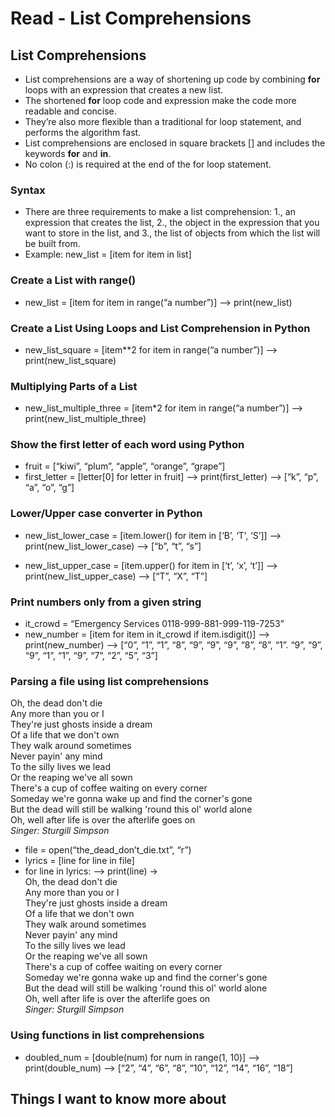 # Read - List Comprehensions

## List Comprehensions

- List comprehensions are a way of shortening up code by combining **for** loops with an expression that creates a new list.  
- The shortened **for** loop code and expression make the code more readable and concise.  
- They’re also more flexible than a traditional for loop statement, and performs the algorithm fast.  
- List comprehensions are enclosed in square brackets [] and includes the keywords **for** and **in**.  
- No colon (:) is required at the end of the for loop statement.  

### Syntax

- There are three requirements to make a list comprehension: 1., an expression that creates the list, 2., the object in the expression that you want to store in the list, and 3., the list of objects from which the list will be built from.  
- Example: new_list = [item for item in list]  

### Create a List with range()

- new_list = [item for item in range(“a number”)] --> print(new_list)  

### Create a List Using Loops and List Comprehension in Python

- new_list_square = [item**2 for item in range(“a number”)] --> print(new_list_square)  

### Multiplying Parts of a List

- new_list_multiple_three = [item*2 for item in range(“a number”)] --> print(new_list_multiple_three)  

### Show the first letter of each word using Python

- fruit = [“kiwi”, “plum”, “apple”, “orange”, “grape”]  
- first_letter = [letter[0] for letter in fruit] --> print(first_letter) --> [“k”, “p”, “a”, “o”, “g”]

### Lower/Upper case converter in Python

- new_list_lower_case = [item.lower() for item in [‘B’, ‘T’, ‘S’]] --> print(new_list_lower_case) --> [“b”, “t”, “s”]  

- new_list_upper_case = [item.upper() for item in [‘t’, ‘x’, ‘t’]] --> print(new_list_upper_case) --> [“T”, “X”, “T”]  

### Print numbers only from a given string

- it_crowd = “Emergency Services 0118-999-881-999-119-7253”  
- new_number = [item for item in it_crowd if item.isdigit()] --> print(new_number) --> [“0”, “1”, “1”, “8”, “9”, “9”, “9”, “8”, “8”, “1”. “9”, “9”, “9”, “1”, “1”, “9”, “7”, “2”, “5”, “3”]  

### Parsing a file using list comprehensions

Oh, the dead don't die  
Any more than you or I  
They're just ghosts inside a dream  
Of a life that we don't own  
They walk around sometimes  
Never payin' any mind  
To the silly lives we lead  
Or the reaping we've all sown  
There's a cup of coffee waiting on every corner  
Someday we're gonna wake up and find the corner's gone  
But the dead will still be walking 'round this ol' world alone  
Oh, well after life is over the afterlife goes on  
_Singer: Sturgill Simpson_  

- file = open(“the_dead_don’t_die.txt”, “r”)  
- lyrics = [line for line in file]  
- for line in lyrics: --> print(line) →  
Oh, the dead don't die  
Any more than you or I  
They're just ghosts inside a dream  
Of a life that we don't own  
They walk around sometimes  
Never payin' any mind  
To the silly lives we lead  
Or the reaping we've all sown  
There's a cup of coffee waiting on every corner  
Someday we're gonna wake up and find the corner's gone  
But the dead will still be walking 'round this ol' world alone  
Oh, well after life is over the afterlife goes on  
_Singer: Sturgill Simpson_  

### Using functions in list comprehensions

- doubled_num = [double(num) for num in range(1, 10)] --> print(double_num) --> [“2”, “4”, “6”, “8”, “10”, “12”, “14”, “16”, “18”]  

## Things I want to know more about
